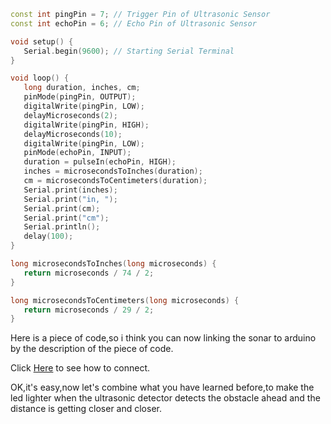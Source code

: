 ```C++
const int pingPin = 7; // Trigger Pin of Ultrasonic Sensor
const int echoPin = 6; // Echo Pin of Ultrasonic Sensor

void setup() {
   Serial.begin(9600); // Starting Serial Terminal
}

void loop() {
   long duration, inches, cm;
   pinMode(pingPin, OUTPUT);
   digitalWrite(pingPin, LOW);
   delayMicroseconds(2);
   digitalWrite(pingPin, HIGH);
   delayMicroseconds(10);
   digitalWrite(pingPin, LOW);
   pinMode(echoPin, INPUT);
   duration = pulseIn(echoPin, HIGH);
   inches = microsecondsToInches(duration);
   cm = microsecondsToCentimeters(duration);
   Serial.print(inches);
   Serial.print("in, ");
   Serial.print(cm);
   Serial.print("cm");
   Serial.println();
   delay(100);
}

long microsecondsToInches(long microseconds) {
   return microseconds / 74 / 2;
}

long microsecondsToCentimeters(long microseconds) {
   return microseconds / 29 / 2;
}
```
  
 Here is a piece of code,so i think you can now linking the sonar to arduino by the description of the piece of code.  
   
   
Click [Here](https://github.com/510Lab/ArduinoTutorial/blob/main/pics/demoPics/7-1ultrasonic_circuit_connection.jpg) to see how to connect.  
  
  
OK,it's easy,now let's combine what you have learned before,to make the led lighter when the ultrasonic detector detects the obstacle ahead and the distance is getting closer and closer.
